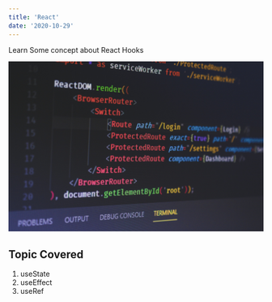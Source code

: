 ```yaml
---
title: 'React'
date: '2020-10-29'
---
```

Learn Some concept about React Hooks

![React](images/react-image.jpg)

## Topic Covered

1. useState
2. useEffect
3. useRef